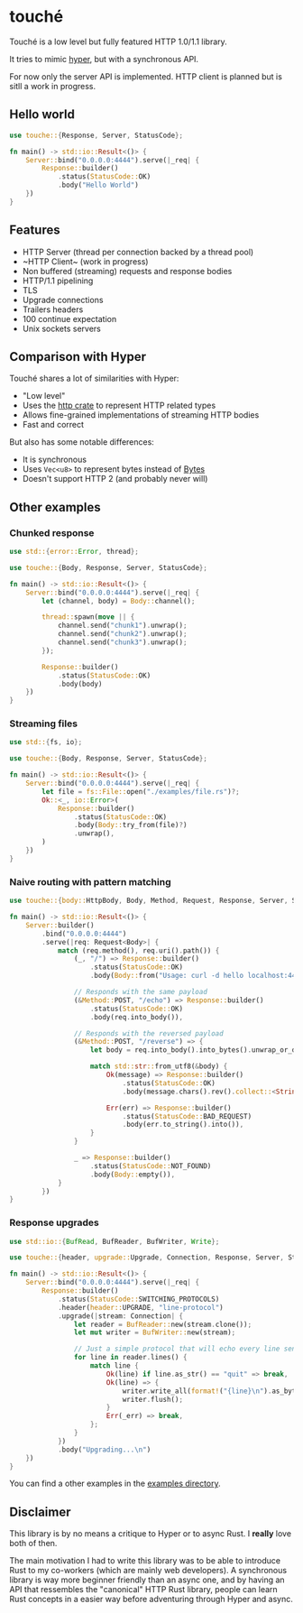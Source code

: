 # touché

Touché is a low level but fully featured HTTP 1.0/1.1 library.

It tries to mimic [hyper](https://crates.io/crates/hyper), but with a synchronous API.

For now only the server API is implemented. HTTP client is planned but is sitll a work in progress.

## Hello world

```rust
use touche::{Response, Server, StatusCode};

fn main() -> std::io::Result<()> {
    Server::bind("0.0.0.0:4444").serve(|_req| {
        Response::builder()
            .status(StatusCode::OK)
            .body("Hello World")
    })
}
```

## Features
- HTTP Server (thread per connection backed by a thread pool)
- ~HTTP Client~ (work in progress)
- Non buffered (streaming) requests and response bodies
- HTTP/1.1 pipelining
- TLS
- Upgrade connections
- Trailers headers
- 100 continue expectation
- Unix sockets servers

## Comparison with Hyper

Touché shares a lot of similarities with Hyper:

- "Low level"
- Uses the [http crate](https://crates.io/crates/http) to represent HTTP related types
- Allows fine-grained implementations of streaming HTTP bodies
- Fast and correct

But also has some notable differences:

- It is synchronous
- Uses `Vec<u8>` to represent bytes instead of [Bytes](https://crates.io/crates/bytes)
- Doesn't support HTTP 2 (and probably never will)

## Other examples

### Chunked response

```rust
use std::{error::Error, thread};

use touche::{Body, Response, Server, StatusCode};

fn main() -> std::io::Result<()> {
    Server::bind("0.0.0.0:4444").serve(|_req| {
        let (channel, body) = Body::channel();

        thread::spawn(move || {
            channel.send("chunk1").unwrap();
            channel.send("chunk2").unwrap();
            channel.send("chunk3").unwrap();
        });

        Response::builder()
            .status(StatusCode::OK)
            .body(body)
    })
}
```

### Streaming files

```rust
use std::{fs, io};

use touche::{Body, Response, Server, StatusCode};

fn main() -> std::io::Result<()> {
    Server::bind("0.0.0.0:4444").serve(|_req| {
        let file = fs::File::open("./examples/file.rs")?;
        Ok::<_, io::Error>(
            Response::builder()
                .status(StatusCode::OK)
                .body(Body::try_from(file)?)
                .unwrap(),
        )
    })
}
```

### Naive routing with pattern matching

```rust
use touche::{body::HttpBody, Body, Method, Request, Response, Server, StatusCode};

fn main() -> std::io::Result<()> {
    Server::builder()
        .bind("0.0.0.0:4444")
        .serve(|req: Request<Body>| {
            match (req.method(), req.uri().path()) {
                (_, "/") => Response::builder()
                    .status(StatusCode::OK)
                    .body(Body::from("Usage: curl -d hello localhost:4444/echo\n")),

                // Responds with the same payload
                (&Method::POST, "/echo") => Response::builder()
                    .status(StatusCode::OK)
                    .body(req.into_body()),

                // Responds with the reversed payload
                (&Method::POST, "/reverse") => {
                    let body = req.into_body().into_bytes().unwrap_or_default();

                    match std::str::from_utf8(&body) {
                        Ok(message) => Response::builder()
                            .status(StatusCode::OK)
                            .body(message.chars().rev().collect::<String>().into()),

                        Err(err) => Response::builder()
                            .status(StatusCode::BAD_REQUEST)
                            .body(err.to_string().into()),
                    }
                }

                _ => Response::builder()
                    .status(StatusCode::NOT_FOUND)
                    .body(Body::empty()),
            }
        })
}

```

### Response upgrades
```rust
use std::io::{BufRead, BufReader, BufWriter, Write};

use touche::{header, upgrade::Upgrade, Connection, Response, Server, StatusCode};

fn main() -> std::io::Result<()> {
    Server::bind("0.0.0.0:4444").serve(|_req| {
        Response::builder()
            .status(StatusCode::SWITCHING_PROTOCOLS)
            .header(header::UPGRADE, "line-protocol")
            .upgrade(|stream: Connection| {
                let reader = BufReader::new(stream.clone());
                let mut writer = BufWriter::new(stream);

                // Just a simple protocol that will echo every line sent
                for line in reader.lines() {
                    match line {
                        Ok(line) if line.as_str() == "quit" => break,
                        Ok(line) => {
                            writer.write_all(format!("{line}\n").as_bytes());
                            writer.flush();
                        }
                        Err(_err) => break,
                    };
                }
            })
            .body("Upgrading...\n")
    })
}
```

You can find a other examples in the [examples directory](https://github.com/reu/touche/tree/master/examples).

## Disclaimer

This library is by no means a critique to Hyper or to async Rust. I **really** love both of then.

The main motivation I had to write this library was to be able to introduce Rust to my co-workers
(which are mainly web developers). A synchronous library is way more beginner friendly than an
async one, and by having an API that ressembles the "canonical" HTTP Rust library, people can
learn Rust concepts in a easier way before adventuring through Hyper and async.
